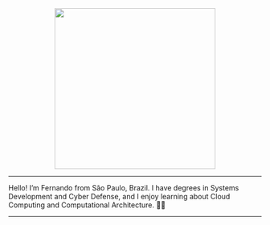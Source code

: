 
<div align="center">
  <img height="320em" src="https://mir-s3-cdn-cf.behance.net/project_modules/1400_opt_1/81bb4b165684019.640b6038d133e.gif">
</div>

---

Hello! I’m Fernando from São Paulo, Brazil. I have degrees in Systems Development and Cyber Defense, and I enjoy learning about Cloud Computing and Computational Architecture. 👨‍💻

---
